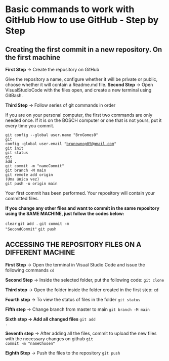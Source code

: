 # Basic commands to work with GitHub How to use GitHub - Step by Step

## Creating the first commit in a new repository. On the first machine

<strong>First Step</strong> → Create the repository on GitHub

Give the repository a name, configure whether it will be private or public, choose whether it will contain a Readme.md file.
<strong>Second Step</strong> → Open VisualStudioCode with the files open, and create a new terminal using GitBash.

<strong>Third Step</strong> → Follow series of git commands in order

If you are on your personal computer, the first two commands are only needed once. If it is on the BOSCH computer or one that is not yours, put it every time you commit.

<code>git config --global user.name "BrnGomes0"</code>
<br>
<code>git config -global user.email "brunownog05@gmail.com"</code>
<br>
<code>git init</code>
<br>
<code>git status</code>
<br>
<code>git add .</code>
<br>
<code>git commit -m "nameCommit" </code>
<br>
<code>git branch -M main</code>
<br>
<code>git remote add origin <link> (Uma única vez)</code>
<br>
<code>git push -u origin main</code>
<br>

Your first commit has been performed. Your repository will contain your committed files. 

<strong>If you change any other files and want to commit in the same repository using the SAME MACHINE, just follow the codes below:</strong>

<code>clear</code>
<code>git add .</code>
<code>git commit -m "SecondCommit"</code>
<code>git push</code> 

## ACCESSING THE REPOSITORY FILES ON A DIFFERENT MACHINE

<strong>First Step</strong> → Open the terminal in Visual Studio Code and issue the following commands
<code>cd <nameFile> </code>

<strong>Second Step</strong>  → Inside the selected folder, put the following code:
<code>git clone <LinkRepositoryAlreadyCreated></code>

<strong>Third step</strong> → Open the folder inside the folder created in the first step:
<code>cd <nameFile></code>

<strong>Fourth step</strong> → To view the status of files in the folder
<code>git status</code>

<strong>Fifth step</strong> → Change branch from master to main
<code>git branch -M main</code>

<strong>Sixth step → Add all changed files</strong>
<code>git add .</code>

<strong>Seventh step</strong> → After adding all the files, commit to upload the new files with the necessary changes on github
<code>git commit -m "nameChosen"</code>

<strong>Eighth Step</strong> → Push the files to the repository
<code>git push</code>
